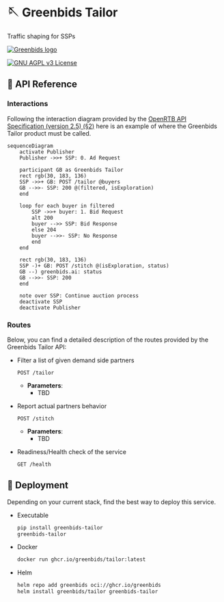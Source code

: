 
# 🪡 Greenbids Tailor

Traffic shaping for SSPs

[![Greenbids logo](https://www.greenbids.ai/wp-content/uploads/2023/11/greenbids-logo.svg)](https://www.greenbids.ai)

[![GNU AGPL v3 License](https://img.shields.io/badge/license-GNU%20AGPL%20v3-blue.svg)](http://www.gnu.org/licenses/agpl-3.0)

## 🤖 API Reference

### Interactions

Following the interaction diagram provided by the [OpenRTB API Specification (version 2.5) (§2)](https://www.iab.com/wp-content/uploads/2016/03/OpenRTB-API-Specification-Version-2-5-FINAL.pdf) here is an example of where the Greenbids Tailor product must be called.

```mermaid
sequenceDiagram
    activate Publisher
    Publisher ->>+ SSP: 0. Ad Request

    participant GB as Greenbids Tailor
    rect rgb(30, 183, 136)
    SSP ->>+ GB: POST /tailor @buyers
    GB -->>- SSP: 200 @(filtered, isExploration)
    end
    
    loop for each buyer in filtered
        SSP ->>+ buyer: 1. Bid Request
        alt 200
        buyer -->> SSP: Bid Response
        else 204
        buyer -->>- SSP: No Response
        end
    end

    rect rgb(30, 183, 136)
    SSP -)+ GB: POST /stitch @(isExploration, status)
    GB --) greenbids.ai: status
    GB -->>- SSP: 200
    end

    note over SSP: Continue auction process
    deactivate SSP
    deactivate Publisher
```

### Routes

Below, you can find a detailed description of the routes provided by the Greenbids Tailor API:

* Filter a list of given demand side partners
    ```http
    POST /tailor
    ```
    * **Parameters**:
        * TBD

* Report actual partners behavior
    ```http
    POST /stitch
    ```
    * **Parameters**:
        * TBD

* Readiness/Health check of the service
    ```http
    GET /health
    ```
## 🚀 Deployment

Depending on your current stack, find the best way to deploy this service.

* Executable
  ```bash
  pip install greenbids-tailor
  greenbids-tailor
  ```

* Docker
  ```bash
  docker run ghcr.io/greenbids/tailor:latest
  ```

* Helm
  ```bash
  helm repo add greenbids oci://ghcr.io/greenbids
  helm install greenbids/tailor greenbids-tailor
  ```

